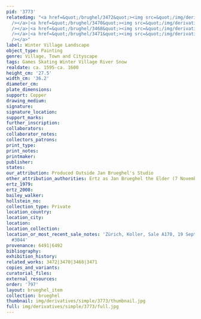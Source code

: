 ```yaml
---
pid: '3773'
relatedimg: "<a href=&quot;/brughel/3472&quot;><img src=&quot;/img/derivatives/simple/3472/thumbnail.jpg&quot;
  /></a>|<a href=&quot;/brughel/3470&quot;><img src=&quot;/img/derivatives/simple/3470/thumbnail.jpg&quot;
  /></a>|<a href=&quot;/brughel/3468&quot;><img src=&quot;/img/derivatives/simple/3468/thumbnail.jpg&quot;
  /></a>|<a href=&quot;/brughel/3471&quot;><img src=&quot;/img/derivatives/simple/3471/thumbnail.jpg&quot;
  /></a>"
label: Winter Village Landscape
object_type: Painting
genre: Village, Town and Cityscape
tags: Games Skating Winter Village River Snow
realdate: ca. 1595-ca. 1600
height_cm: '27.5'
width_cm: '36.2'
diameter_cm: 
plate_dimensions: 
support: Copper
drawing_medium: 
signature: 
signature_location: 
support_marks: 
further_inscription: 
collaborators: 
collaborator_notes: 
collectors_patrons: 
print_type: 
print_notes: 
printmaker: 
publisher: 
states: 
our_attribution: Produced Outside Jan Brueghel's Studio
other_attribution_authorities: Ertz as Jan Brueghel the Elder (7 November 2011)
ertz_1979: 
ertz_2008: 
bailey_walker: 
hollstein_no: 
collection_type: Private
location_country: 
location_city: 
location: 
location_collection: 
location_or_most_recent_sale_notes: 'Zürich, Koller, Sale A170, 19 Sept 2014, lot
  #3044'
provenance: 6491|6492
bibliography: 
exhibition_history: 
related_works: 3472|3470|3468|3471
copies_and_variants: 
curatorial_files: 
external_resources: 
order: '797'
layout: brueghel_item
collection: brueghel
thumbnail: img/derivatives/simple/3773/thumbnail.jpg
full: img/derivatives/simple/3773/full.jpg
---
```


